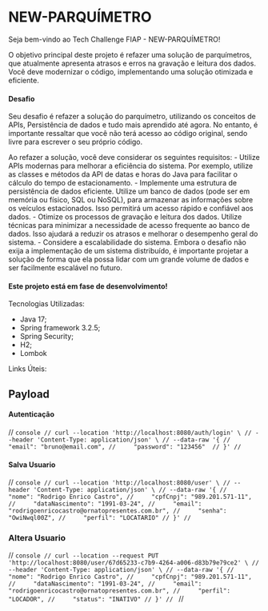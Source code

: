 # NEW-PARQUÍMETRO

Seja bem-vindo ao Tech Challenge FIAP - NEW-PARQUÍMETRO!

O objetivo principal deste projeto é refazer uma solução de parquímetros, que atualmente apresenta atrasos e erros na gravação e leitura dos dados. Você deve modernizar o código, implementando uma solução otimizada e eficiente.

#### Desafio
Seu desafio é refazer a solução do parquímetro, utilizando os conceitos de APIs, Persistência de dados e tudo mais aprendido até agora. No entanto, é importante ressaltar que você não terá acesso ao código original, sendo livre para escrever o seu próprio código.

Ao refazer a solução, você deve considerar os seguintes requisitos:
	- Utilize APIs modernas para melhorar a eficiência do sistema. Por exemplo, utilize as classes e métodos da API de datas e horas do Java para facilitar o cálculo do tempo de estacionamento.
	- Implemente uma estrutura de persistência de dados eficiente. Utilize um banco de dados (pode ser em memória ou físico, SQL ou NoSQL), para armazenar as informações sobre os veículos estacionados. Isso permitirá um acesso rápido e confiável aos dados.
	- Otimize os processos de gravação e leitura dos dados. Utilize técnicas para minimizar a necessidade de acesso frequente ao banco de dados. Isso ajudará a reduzir os atrasos e melhorar o desempenho geral do sistema.
	- Considere a escalabilidade do sistema. Embora o desafio não exija a implementação de um sistema distribuído, é importante projetar a solução de forma que ela possa lidar com um grande volume de dados e ser facilmente escalável no futuro.


#### Este projeto está em fase de desenvolvimento!

Tecnologias Utilizadas:
  - Java 17;
  - Spring framework 3.2.5;
  - Spring Security;
  - H2;
  - Lombok
  
Links Úteis:

## Payload ###

#### Autenticação #### 
// ```console
// curl --location 'http://localhost:8080/auth/login' \
// --header 'Content-Type: application/json' \
// --data-raw '{
//     "email": "bruno@email.com",
//     "password": "123456" 
// }'
// ```

#### Salva Usuario #### 
// ```console
// curl --location 'http://localhost:8080/user' \
// --header 'Content-Type: application/json' \
// --data-raw '{
//     "nome": "Rodrigo Enrico Castro",
//     "cpfCnpj": "989.201.571-11",
//     "dataNascimento": "1991-03-24",
//     "email": "rodrigoenricocastro@ornatopresentes.com.br",
//     "senha": "OwiNwql00Z",
//     "perfil": "LOCATARIO"
// }'
// ```
### Altera Usuario ###
// ```console
// curl --location --request PUT 'http://localhost:8080/user/67d65233-c7b9-4264-a006-d83b79e79ce2' \
// --header 'Content-Type: application/json' \
// --data-raw '{
//     "nome": "Rodrigo Enrico Castro",
//     "cpfCnpj": "989.201.571-11",
//     "dataNascimento": "1991-03-24",
//     "email": "rodrigoenricocastro@ornatopresentes.com.br",
//     "perfil": "LOCADOR",
//     "status": "INATIVO"
// }'
// ```
// 